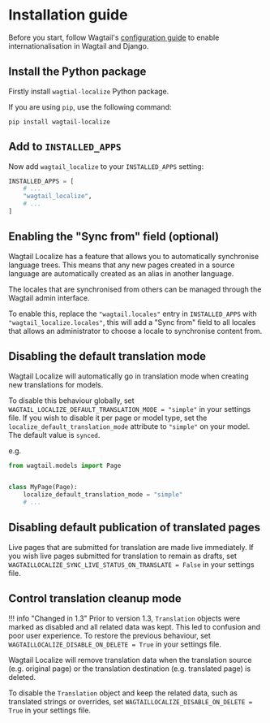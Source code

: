 # Installation guide

Before you start, follow Wagtail's [configuration guide](https://docs.wagtail.org/en/stable/advanced_topics/i18n.html#configuration)
to enable internationalisation in Wagtail and Django.

## Install the Python package

Firstly install `wagtial-localize` Python package.

If you are using `pip`, use the following command:

```shell
pip install wagtail-localize
```

## Add to `INSTALLED_APPS`

Now add `wagtail_localize` to your `INSTALLED_APPS` setting:

```python
INSTALLED_APPS = [
    # ...
    "wagtail_localize",
    # ...
]
```

## Enabling the "Sync from" field (optional)

Wagtail Localize has a feature that allows you to automatically synchronise language trees. This means that any new
pages created in a source language are automatically created as an alias in another language.

The locales that are synchronised from others can be managed through the Wagtail admin interface.

To enable this, replace the `"wagtail.locales"` entry in `INSTALLED_APPS` with `"wagtail_localize.locales"`, this
will add a "Sync from" field to all locales that allows an administrator to choose a locale to synchronise content from.

## Disabling the default translation mode

Wagtail Localize will automatically go in translation mode when creating new translations for models.

To disable this behaviour globally, set `WAGTAIL_LOCALIZE_DEFAULT_TRANSLATION_MODE = "simple"` in your settings file.
If you wish to disable it per page or model type, set the `localize_default_translation_mode` attribute to `"simple"`
on your model. The default value is `synced`.

e.g.

```python
from wagtail.models import Page


class MyPage(Page):
    localize_default_translation_mode = "simple"
    # ...
```

## Disabling default publication of translated pages

Live pages that are submitted for translation are made live immediately. If you wish live pages submitted for
translation to remain as drafts, set `WAGTAILLOCALIZE_SYNC_LIVE_STATUS_ON_TRANSLATE = False` in your settings file.

## Control translation cleanup mode

<!-- prettier-ignore -->
!!! info "Changed in 1.3"
    Prior to version 1.3, `Translation` objects were marked as disabled and all related data was kept. This led to
    confusion and poor user experience. To restore the previous behaviour,
    set `WAGTAILLOCALIZE_DISABLE_ON_DELETE = True` in your settings file.

Wagtail Localize will remove translation data when the translation source (e.g. original page)
or the translation destination (e.g. translated page) is deleted.

To disable the `Translation` object and keep the related data, such as translated strings or overrides,
set `WAGTAILLOCALIZE_DISABLE_ON_DELETE = True` in your settings file.
